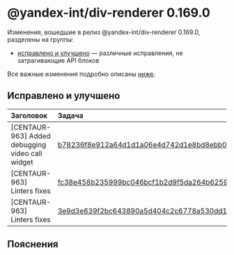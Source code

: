 # @yandex-int/div-renderer 0.169.0

<!-- ЧЕЛОВЕЧЕСКОЕ ВСТУПЛЕНИЕ -->

Изменения, вошедшие в релиз @yandex-int/div-renderer 0.169.0, разделены на группы:

* [исправлено и улучшено](#Исправлено-и-улучшено) — различные исправления, не затрагивающие API блоков

Все важные изменения подробно описаны [ниже](#Пояснения).

## Исправлено и улучшено

| Заголовок                                       | Задача                                     | PR  |
| :---------------------------------------------- | :----------------------------------------- | :-- |
| [CENTAUR-963] Added debugging video call widget | [b78236f8e912a64d1d1a06e4d742d1e8bd8ebb0f] | N/A |
| [CENTAUR-963] Linters fixes                     | [fc38e458b235999bc046bcf1b2d9f5da264b6259] | N/A |
| [CENTAUR-963] Linters fixes                     | [3e9d3e639f2bc643890a5d404c2c6778a530dd15] | N/A |

## Пояснения

[b78236f8e912a64d1d1a06e4d742d1e8bd8ebb0f]: https://a.yandex-team.ru/arc_vcs/commit/b78236f8e912a64d1d1a06e4d742d1e8bd8ebb0f
[fc38e458b235999bc046bcf1b2d9f5da264b6259]: https://a.yandex-team.ru/arc_vcs/commit/fc38e458b235999bc046bcf1b2d9f5da264b6259
[3e9d3e639f2bc643890a5d404c2c6778a530dd15]: https://a.yandex-team.ru/arc_vcs/commit/3e9d3e639f2bc643890a5d404c2c6778a530dd15
